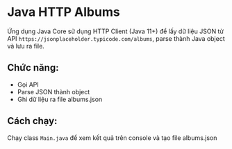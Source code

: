 # Java HTTP Albums

Ứng dụng Java Core sử dụng HTTP Client (Java 11+) để lấy dữ liệu JSON từ API `https://jsonplaceholder.typicode.com/albums`, parse thành Java object và lưu ra file.

## Chức năng:
- Gọi API
- Parse JSON thành object
- Ghi dữ liệu ra file albums.json

## Cách chạy:
Chạy class `Main.java` để xem kết quả trên console và tạo file albums.json
